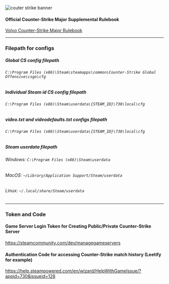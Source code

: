 ![couter strike banner](https://i.ibb.co/8Yq6F8T/cs2-banner-for-faceit.jpg)


#### Official Counter-Strike Major Supplemental Rulebook
[Volvo Counter-Strike Major Rulebook](https://github.com/ValveSoftware/counter-strike/blob/main/major-supplemental-rulebook.md)

------

### Filepath for configs

##### Global CS config filepath
###### `C:\Program Files (x86)\Steam\steamapps\common\Counter-Strike Global Offensive\csgo\cfg`

##### Individual Steam id CS config filepath
###### `C:\Program Files (x86)\Steam\userdata\{STEAM_ID}\730\local\cfg`

##### video.txt and videodefaults.txt configs filepath
###### `C:\Program Files (x86)\Steam\userdata\{STEAM_ID}\730\local\cfg`

##### Steam userdata filepath
###### Windows: `C:\Program Files (x86)\Steam\userdata`
###### MacOS: `~/Library/Application Support/Steam/userdata`
###### Linux: `~/.local/share/Steam/userdata`

------

### Token and Code
#### Game Server Login Token for Creating Public/Private Counter-Strike Server
https://steamcommunity.com/dev/managegameservers

#### Authentication Code for accessing Counter-Strike match history (Leetify for example)
https://help.steampowered.com/en/wizard/HelpWithGameIssue/?appid=730&issueid=128
